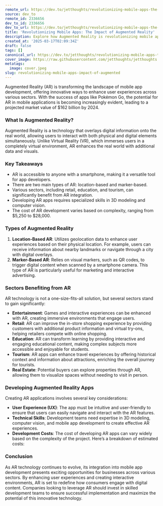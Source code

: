 ```yaml
---
remote_url: https://dev.to/jetthoughts/revolutionizing-mobile-apps-the-impact-of-augmented-reality-jf1
source: dev_to
remote_id: 2336656
dev_to_id: 2336656
dev_to_url: https://dev.to/jetthoughts/revolutionizing-mobile-apps-the-impact-of-augmented-reality-jf1
title: 'Revolutionizing Mobile Apps: The Impact of Augmented Reality'
description: Explore how Augmented Reality is revolutionizing mobile app development, enhancing user experiences across various sectors, and driving significant market growth.
created_at: '2025-03-17T02:09:34Z'
draft: false
tags: []
canonical_url: https://dev.to/jetthoughts/revolutionizing-mobile-apps-the-impact-of-augmented-reality-jf1
cover_image: https://raw.githubusercontent.com/jetthoughts/jetthoughts.github.io/master/content/blog/revolutionizing-mobile-apps-impact-of-augmented/cover.jpeg
metatags:
  image: cover.jpeg
slug: revolutionizing-mobile-apps-impact-of-augmented
---
```

Augmented Reality (AR) is transforming the landscape of mobile app development, offering innovative ways to enhance user experiences across various sectors. With the success of apps like Pokémon Go, the potential for AR in mobile applications is becoming increasingly evident, leading to a projected market value of $162 billion by 2024.

### What Is Augmented Reality?

Augmented Reality is a technology that overlays digital information onto the real world, allowing users to interact with both physical and digital elements simultaneously. Unlike Virtual Reality (VR), which immerses users in a completely virtual environment, AR enhances the real world with additional data and visuals.

### Key Takeaways

*   AR is accessible to anyone with a smartphone, making it a versatile tool for app developers.
*   There are two main types of AR: location-based and marker-based.
*   Various sectors, including retail, education, and tourism, can significantly benefit from AR integration.
*   Developing AR apps requires specialized skills in 3D modeling and computer vision.
*   The cost of AR development varies based on complexity, ranging from $5,250 to $28,000.

### Types of Augmented Reality

1.  **Location-Based AR**: Utilizes geolocation data to enhance user experiences based on their physical location. For example, users can receive information about nearby landmarks or navigate through a city with digital overlays.
2.  **Marker-Based AR**: Relies on visual markers, such as QR codes, to trigger digital content when scanned by a smartphone camera. This type of AR is particularly useful for marketing and interactive advertising.

### Sectors Benefiting from AR

AR technology is not a one-size-fits-all solution, but several sectors stand to gain significantly:

*   **Entertainment**: Games and interactive experiences can be enhanced with AR, creating immersive environments that engage users.
*   **Retail**: AR can improve the in-store shopping experience by providing customers with additional product information and virtual try-ons, helping retailers compete with online shopping.
*   **Education**: AR can transform learning by providing interactive and engaging educational content, making complex subjects more accessible and enjoyable for students.
*   **Tourism**: AR apps can enhance travel experiences by offering historical context and information about attractions, enriching the overall journey for tourists.
*   **Real Estate**: Potential buyers can explore properties through AR, allowing them to visualize spaces without needing to visit in person.

### Developing Augmented Reality Apps

Creating AR applications involves several key considerations:

*   **User Experience (UX)**: The app must be intuitive and user-friendly to ensure that users can easily navigate and interact with the AR features.
*   **Technical Skills**: Development teams need expertise in 3D modeling, computer vision, and mobile app development to create effective AR experiences.
*   **Development Costs**: The cost of developing AR apps can vary widely based on the complexity of the project. Here’s a breakdown of estimated costs:

### Conclusion

As AR technology continues to evolve, its integration into mobile app development presents exciting opportunities for businesses across various sectors. By enhancing user experiences and creating interactive environments, AR is set to redefine how consumers engage with digital content. Companies looking to leverage AR should invest in skilled development teams to ensure successful implementation and maximize the potential of this innovative technology.